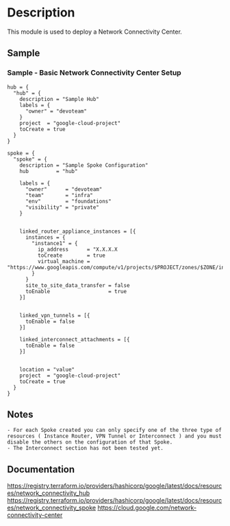 # Description
This module is used to deploy a Network Connectivity Center.

## Sample

### Sample - Basic Network Connectivity Center Setup
```
hub = {
  "hub" = {
    description = "Sample Hub"
    labels = {
      "owner" = "devoteam"
    }
    project  = "google-cloud-project"
    toCreate = true
  }
}

spoke = {
  "spoke" = {
    description = "Sample Spoke Configuration"
    hub         = "hub"

    labels = {
      "owner"      = "devoteam"
      "team"       = "infra"
      "env"        = "foundations"
      "visibility" = "private"
    }


    linked_router_appliance_instances = [{
      instances = {
        "instance1" = {
          ip_address      = "X.X.X.X
          toCreate        = true
          virtual_machine = "https://www.googleapis.com/compute/v1/projects/$PROJECT/zones/$ZONE/instances/$NAME"
        }
      }
      site_to_site_data_transfer = false
      toEnable                   = true
    }]


    linked_vpn_tunnels = [{
      toEnable = false
    }]

    linked_interconnect_attachments = [{
      toEnable = false
    }]


    location = "value"
    project  = "google-cloud-project"
    toCreate = true
  }
}
```

## Notes
```
- For each Spoke created you can only specify one of the three type of resources ( Instance Router, VPN Tunnel or Interconnect ) and you must disable the others on the configuration of that Spoke.
- The Interconnect section has not been tested yet.
```
## Documentation
https://registry.terraform.io/providers/hashicorp/google/latest/docs/resources/network_connectivity_hub
https://registry.terraform.io/providers/hashicorp/google/latest/docs/resources/network_connectivity_spoke
https://cloud.google.com/network-connectivity-center